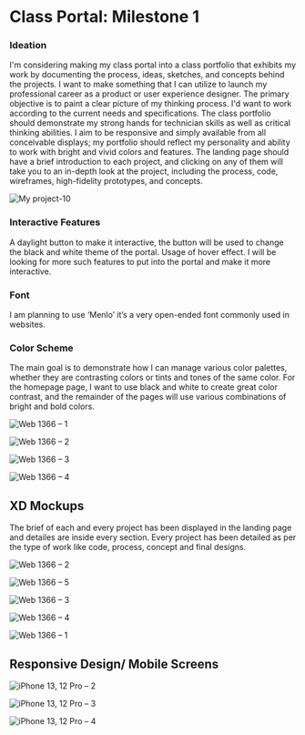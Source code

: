 # Class Portal: Milestone 1


### Ideation
I'm considering making my class portal into a class portfolio that exhibits my work by documenting the process, ideas, sketches, and concepts behind the projects. I want to make something that I can utilize to launch my professional career as a product or user experience designer. The primary objective is to paint a clear picture of my thinking process. I'd want to work according to the current needs and specifications. The class portfolio should demonstrate my strong hands for technician skills as well as critical thinking abilities. 
I aim to be responsive and simply available from all conceivable displays; my portfolio should reflect my personality and ability to work with bright and vivid colors and features. 
The landing page should have a brief introduction to each project, and clicking on any of them will take you to an in-depth look at the project, including the process, code, wireframes, high-fidelity prototypes, and concepts.

![My project-10](https://user-images.githubusercontent.com/89596201/187927920-932dbd69-c187-4156-8a37-c59c6515ee7b.jpg)

### Interactive Features
A daylight button to make it interactive, the button will be used to change the black and white theme of the portal. Usage of hover effect. I will be looking for more such features to put into the portal and make it more interactive.

### Font 
I am planning to use ‘Menlo’ it’s a very open-ended font commonly used in websites.

### Color Scheme
The main goal is to demonstrate how I can manage various color palettes, whether they are contrasting colors or tints and tones of the same color. 
For the homepage page, I want to use black and white to create great color contrast, and the remainder of the pages will use various combinations of bright and bold colors.

![Web 1366 – 1](https://user-images.githubusercontent.com/89596201/187859188-32fc4773-22a8-4d18-9a4d-16f90f86d60e.png)

![Web 1366 – 2](https://user-images.githubusercontent.com/89596201/187859262-027879e6-c1c5-4679-b2f6-28511a778925.png)

![Web 1366 – 3](https://user-images.githubusercontent.com/89596201/187859277-b077ba43-8efb-4471-b8d8-a0cbe241396e.png)

![Web 1366 – 4](https://user-images.githubusercontent.com/89596201/187859287-b45376bf-2489-482c-bcdd-902e42110c1e.png)

## XD Mockups
The brief of each and every project has been displayed in the landing page and detailes are inside every section. Every project has been detailed as per the type of work like code, process, concept and final designs. 

![Web 1366 – 2](https://user-images.githubusercontent.com/89596201/188778359-b0156805-14bb-4ab8-b6b4-348a49bfbf56.png)

![Web 1366 – 5](https://user-images.githubusercontent.com/89596201/188778365-c632eea6-a647-44f0-8c2f-628a526af79e.png)

![Web 1366 – 3](https://user-images.githubusercontent.com/89596201/188778361-7abb9686-3209-4e72-8886-3ca57b9f4189.png)

![Web 1366 – 4](https://user-images.githubusercontent.com/89596201/188778363-5c670a10-6799-4c9d-a2ee-a33389aef6e3.png)

![Web 1366 – 1](https://user-images.githubusercontent.com/89596201/188778351-4bc1f55c-9019-4d35-942e-4c4f47dc2f4c.png)

## Responsive Design/ Mobile Screens

![iPhone 13, 12 Pro – 2](https://user-images.githubusercontent.com/89596201/188778578-166b162f-09bf-4013-a255-167554f73fed.png)

![iPhone 13, 12 Pro – 3](https://user-images.githubusercontent.com/89596201/188778581-b1bd06f8-2ac8-4a87-b752-03dd768042bb.png)

![iPhone 13, 12 Pro – 4](https://user-images.githubusercontent.com/89596201/188778582-142e151c-2c88-4e1f-bd81-8105afc0b7df.png)





